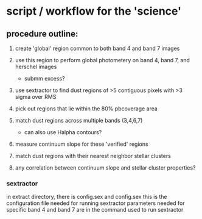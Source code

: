 # script / workflow for the 'science' 

## procedure outline:

1. create 'global' region common to both band 4 and band 7 images
2. use this region to perform global photometery on band 4, band 7, and herschel images
	- submm excess?

3. use sextractor to find dust regions of >5 contiguous pixels with >3 sigma over RMS
4. pick out regions that lie within the 80% pbcoverage area
5. match dust regions across multiple bands (3,4,6,7) 
	- can also use Halpha contours?
6. measure continuum slope for these 'verified' regions
7. match dust regions with their nearest neighbor stellar clusters
8. any correlation between continuum slope and stellar cluster properties?


### sextractor 

in extract directory, there is config.sex and config.sex
this is the configuration file needed for running sextractor
parameters needed for specific band 4 and band 7 are in the command used to run sextractor


